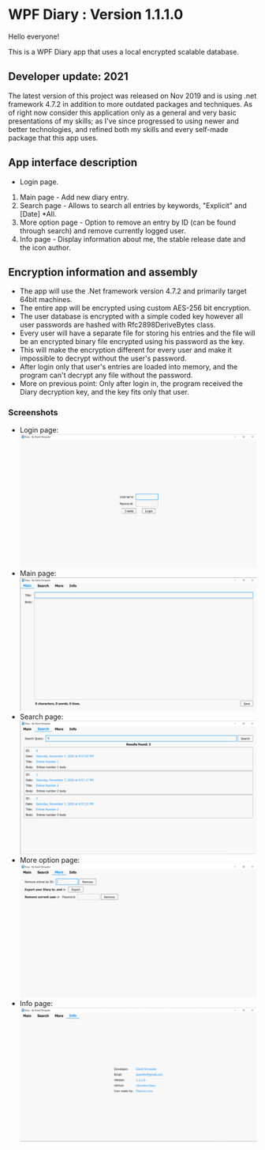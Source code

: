 # WPF Diary : Version 1.1.1.0

Hello everyone!

This is a WPF Diary app that uses a local encrypted scalable database.

## Developer update: 2021

The latest version of this project was released on Nov 2019 and is using .net framework 4.7.2 in addition to more outdated packages and techniques.
As of right now consider this application only as a general and very basic presentations of my skills; as I've since progressed to using newer and better technologies, and refined both my skills and every self-made package that this app uses.

## App interface description

+ Login page.

1. Main page - Add new diary entry.
2. Search page - Allows to search all entries by keywords, "Explicit" and [Date] *All.
3. More option page - Option to remove an entry by ID (can be found through search) and remove currently logged user.
4. Info page - Display information about me, the stable release date and the icon author.

## Encryption information and assembly

+ The app will use the .Net framework version 4.7.2 and primarily target 64bit machines.
+ The entire app will be encrypted using custom AES-256 bit encryption.
+ The user database is encrypted with a simple coded key however all user passwords are hashed with Rfc2898DeriveBytes class.
+ Every user will have a separate file for storing his entries and the file will be an encrypted binary file encrypted using his password as the key.
+ This will make the encryption different for every user and make it impossible to decrypt without the user's password.
+ After login only that user's entries are loaded into memory, and the program can't decrypt any file without the password.
+ More on previous point: Only after login in, the program received the Diary decryption key, and the key fits only that user.

### Screenshots

+ Login page:
![alt text](https://github.com/dusrdev/Diary/blob/main/Images/LoginPageScreenshot.png?raw=true)
+ Main page:
![alt text](https://github.com/dusrdev/Diary/blob/main/Images/MainPageScreenshot.png?raw=true)
+ Search page:
![alt text](https://github.com/dusrdev/Diary/blob/main/Images/SearchPageScreenshot.png?raw=true)
+ More option page:
![alt text](https://github.com/dusrdev/Diary/blob/main/Images/MorePageScreenshot.png?raw=true)
+ Info page:
![alt text](https://github.com/dusrdev/Diary/blob/main/Images/InfoPageScreenshot.png?raw=true)
